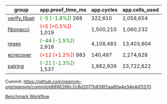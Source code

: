 | group | app.proof_time_ms | app.cycles | app.cells_used | leaf.proof_time_ms | leaf.cycles | leaf.cells_used |
| -- | -- | -- | -- | -- | -- | -- |
| [verify_fibair](https://github.com/openvm-org/openvm/blob/benchmark-results/benchmarks-pr/2126/verify_fibair-e8896266c2c8d2077b838f2aa80a4e34e4d11370.md) |<span style='color: green'>(-5 [-1.8%])</span> 268 |  322,610 |  2,058,654 |- | - | - |
| [fibonacci](https://github.com/openvm-org/openvm/blob/benchmark-results/benchmarks-pr/2126/fibonacci-e8896266c2c8d2077b838f2aa80a4e34e4d11370.md) |<span style='color: red'>(+5 [+0.5%])</span> 1,019 |  1,500,210 |  1,060,232 |- | - | - |
| [regex](https://github.com/openvm-org/openvm/blob/benchmark-results/benchmarks-pr/2126/regex-e8896266c2c8d2077b838f2aa80a4e34e4d11370.md) |<span style='color: green'>(-44 [-1.5%])</span> 2,916 |  4,108,483 |  13,403,604 |- | - | - |
| [ecrecover](https://github.com/openvm-org/openvm/blob/benchmark-results/benchmarks-pr/2126/ecrecover-e8896266c2c8d2077b838f2aa80a4e34e4d11370.md) |<span style='color: red'>(+12 [+1.2%])</span> 983 |  140,497 |  2,274,628 |- | - | - |
| [pairing](https://github.com/openvm-org/openvm/blob/benchmark-results/benchmarks-pr/2126/pairing-e8896266c2c8d2077b838f2aa80a4e34e4d11370.md) |<span style='color: green'>(-21 [-1.3%])</span> 1,537 |  1,882,939 |  23,722,622 |- | - | - |


Commit: https://github.com/openvm-org/openvm/commit/e8896266c2c8d2077b838f2aa80a4e34e4d11370

[Benchmark Workflow](https://github.com/openvm-org/openvm/actions/runs/17589882406)
